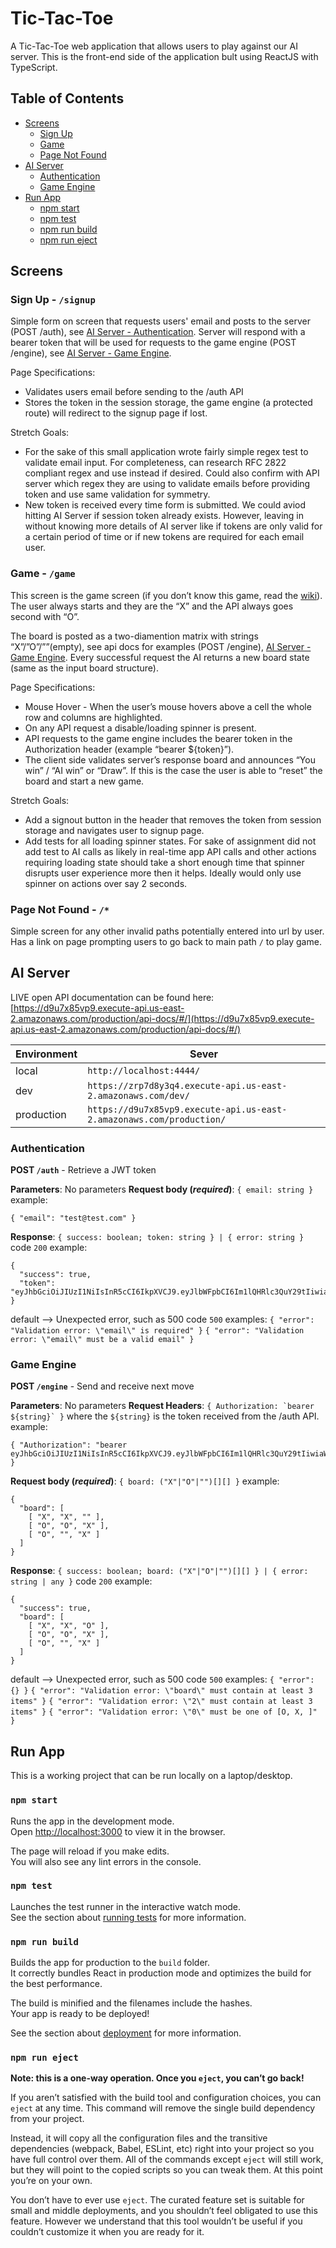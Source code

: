 # Tic-Tac-Toe
A Tic-Tac-Toe web application that allows users to play against our AI server. This is the front-end side of the application bult using ReactJS with TypeScript.

## Table of Contents
- [Screens](#screens)
    - [Sign Up](#sign-up)
    - [Game](#game)
    - [Page Not Found](#page-not-found)
-  [AI Server](#ai-server)
    - [Authentication](#authentication)
    - [Game Engine](#game-engine)
-  [Run App](#run-app)
    - [npm start](#npm-start)
    - [npm test](#npm-test)
    - [npm run build](#npm-run-build)
    - [npm run eject](#npm-run-eject)

## Screens

### Sign Up - `/signup`

Simple form on screen that requests users' email and posts to the server (POST /auth), see [AI Server - Authentication](#authentication).
Server will respond with a bearer token that will be used for requests to the game engine (POST /engine), see [AI Server - Game Engine](#game-engine).

Page Specifications:
- Validates users email before sending to the /auth API
- Stores the token in the session storage, the game engine (a protected route) will redirect to the signup page if lost.

Stretch Goals:
- For the sake of this small application wrote fairly simple regex test to validate email input. For completeness, can research RFC 2822 compliant regex and use instead if desired. Could also confirm with API server which regex they are using to validate emails before providing token and use same validation for symmetry. 
- New token is received every time form is submitted. We could aviod hitting AI Server if session token already exists. However, leaving in without knowing more details of AI server like if tokens are only valid for a certain period of time or if new tokens are required for each email user.

### Game - `/game`

This screen is the game screen (if you don’t know this game, read the [wiki](https://en.wikipedia.org/wiki/Tic-tac-toe)). The user always starts and they are the “X” and the API always goes second with “O”. 

The board is posted as a two-diamention matrix with strings “X”/”O”/””(empty), see api docs for examples
(POST /engine), [AI Server - Game Engine](#game-engine). Every successful request the AI returns a new board state (same as the input board structure).

Page Specifications:
- Mouse Hover - When the user’s mouse hovers above a cell the whole row and columns are highlighted.
- On any API request a disable/loading spinner is present.
- API requests to the game engine includes the bearer token in the Authorization header (example “bearer ${token}”).
- The client side validates server’s response board and announces “You win” / “AI win” or “Draw”. If this is the case the user is  able to “reset” the board and start a new game.

Stretch Goals:
- Add a signout button in the header that removes the token from session storage and navigates user to signup page.
- Add tests for all loading spinner states. For sake of assignment did not add test to AI calls as likely in real-time app API calls and other actions requiring loading state should take a short enough time that spinner disrupts user experience more then it helps. Ideally would only use spinner on actions over say 2 seconds.

### Page Not Found - `/*`

Simple screen for any other invalid paths potentially entered into url by user. Has a link on page prompting users to go back to main path `/` to play game. 

## AI Server

LIVE open API documentation can be found here:
[https://d9u7x85vp9.execute-api.us-east-2.amazonaws.com/production/api-docs/#/](https://d9u7x85vp9.execute-api.us-east-2.amazonaws.com/production/api-docs/#/)

|Environment|Sever|
|-----------|-----|
|local      |`http://localhost:4444/`|
|dev        |`https://zrp7d8y3q4.execute-api.us-east-2.amazonaws.com/dev/`|
|production |`https://d9u7x85vp9.execute-api.us-east-2.amazonaws.com/production/`|

### Authentication

**POST `/auth`** - Retrieve a JWT token

**Parameters**: No parameters
**Request body (*required*)**: `{ email: string }`
example:
```
{ "email": "test@test.com" }
```
**Response**: `{ success: boolean; token: string } | { error: string }`
code `200` example:
```
{
  "success": true,
  "token": "eyJhbGciOiJIUzI1NiIsInR5cCI6IkpXVCJ9.eyJlbWFpbCI6Im1lQHRlc3QuY29tIiwiaWF0IjoxNjEwNzIwNjQ2fQ.neIqTt4NXt9D8DLGmW__so6oVEbJ9Qg9jhs441PaFfI"
}
```
default  --> Unexpected error, such as 500
code `500` examples:
`{ "error": "Validation error: \"email\" is required" }`
`{ "error": "Validation error: \"email\" must be a valid email" }`


### Game Engine

**POST `/engine`** - Send and receive next move

**Parameters**: No parameters
**Request Headers**: ```{ Authorization: `bearer ${string}` }``` where the `${string}` is the token received from the /auth API.
example: 
```
{ "Authorization": "bearer eyJhbGciOiJIUzI1NiIsInR5cCI6IkpXVCJ9.eyJlbWFpbCI6Im1lQHRlc3QuY29tIiwiaWF0IjoxNjEwNzIwNjQ2fQ.neIqTt4NXt9D8DLGmW__so6oVEbJ9Qg9jhs441PaFfI" }
```
**Request body (*required*)**: `{ board: ("X"|"O"|"")[][] }`
example:
```
{
  "board": [
    [ "X", "X", "" ],
    [ "O", "O", "X" ],
    [ "O", "", "X" ]
  ]
}
```
**Response**: `{ success: boolean; board: ("X"|"O"|"")[][] } | { error: string | any }`
code `200` example:
```
{
  "success": true,
  "board": [
    [ "X", "X", "O" ],
    [ "O", "O", "X" ],
    [ "O", "", "X" ]
  ]
}
```
default  --> Unexpected error, such as 500
code `500` examples:
`{ "error": {} }`
`{ "error": "Validation error: \"board\" must contain at least 3 items" }`
`{ "error": "Validation error: \"2\" must contain at least 3 items" }`
`{ "error": "Validation error: \"0\" must be one of [O, X, ]" }`

## Run App

This is a working project that can be run locally on a laptop/desktop. 

### `npm start`

Runs the app in the development mode.\
Open [http://localhost:3000](http://localhost:3000) to view it in the browser.

The page will reload if you make edits.\
You will also see any lint errors in the console.

### `npm test`

Launches the test runner in the interactive watch mode.\
See the section about [running tests](https://facebook.github.io/create-react-app/docs/running-tests) for more information.

### `npm run build`

Builds the app for production to the `build` folder.\
It correctly bundles React in production mode and optimizes the build for the best performance.

The build is minified and the filenames include the hashes.\
Your app is ready to be deployed!

See the section about [deployment](https://facebook.github.io/create-react-app/docs/deployment) for more information.

### `npm run eject`

**Note: this is a one-way operation. Once you `eject`, you can’t go back!**

If you aren’t satisfied with the build tool and configuration choices, you can `eject` at any time. This command will remove the single build dependency from your project.

Instead, it will copy all the configuration files and the transitive dependencies (webpack, Babel, ESLint, etc) right into your project so you have full control over them. All of the commands except `eject` will still work, but they will point to the copied scripts so you can tweak them. At this point you’re on your own.

You don’t have to ever use `eject`. The curated feature set is suitable for small and middle deployments, and you shouldn’t feel obligated to use this feature. However we understand that this tool wouldn’t be useful if you couldn’t customize it when you are ready for it.
